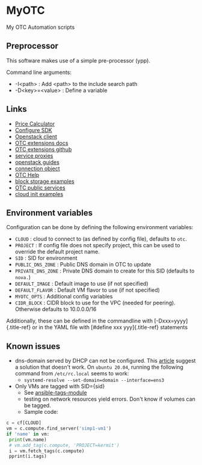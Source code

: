 # MyOTC

My OTC Automation scripts

## Preprocessor

This software makes use of a simple pre-processor (ypp).

Command line arguments:

-   -I\<path\> : Add \<path\> to the include search path
-   -D\<key\>=\<value\> : Define a variable

## Links

-   [Price
    Calculator](https://open-telekom-cloud.com/en/prices/price-calculator)
-   [Configure
    SDK](https://docs.openstack.org/openstacksdk/latest/user/config/configuration.html)
-   [Openstack client](https://pypi.org/project/python-openstackclient/)
-   [OTC extensions
    docs](https://python-otcextensions.readthedocs.io/en/latest/)
-   [OTC extensions
    github](https://github.com/opentelekomcloud/python-otcextensions)
-   [service
    proxies](https://python-otcextensions.readthedocs.io/en/latest/sdk/proxies/index.html)
-   [openstack
    guides](https://docs.openstack.org/openstacksdk/latest/user/index.html)
-   [connection
    object](https://docs.openstack.org/openstacksdk/latest/user/connection.html)
-   [OTC Help](https://docs.otc.t-systems.com/nat/index.html)
-   [block storage
    examples](https://docs.otc.t-systems.com/devg/sdk/sdk_02_0017.html)
-   [OTC public
    services](https://imagefactory.otc.t-systems.com/home/public-services-in-otc)
-   [cloud init
    examples](https://cloudinit.readthedocs.io/en/latest/topics/examples.html)

## Environment variables

Configuration can be done by defining the following environment
variables:

-   `CLOUD` : cloud to connect to (as defined by config file), defaults
    to `otc`.
-   `PROJECT` : If config file does not specify project, this can be
    used to override the default project name.
-   `SID` : SID for environment
-   `PUBLIC_DNS_ZONE` : Public DNS domain in OTC to update
-   `PRIVATE_DNS_ZONE` : Private DNS domain to create for this SID
    (defaults to `nova.`)
-   `DEFAULT_IMAGE` : Default image to use (if not specified)
-   `DEFAULT_FLAVOR` : Default VM flavor to use (if not specified)
-   `MYOTC_OPTS` : Additional config variables
-   `CIDR_BLOCK` : CIDR block to use for the VPC (needed for peering).
    Otherwise defaults to 10.0.0.0/16

Additionally, these can be defined in the commandline with
[-Dxxx=yyyy]{.title-ref} or in the YAML file with [#define xxx
yyy]{.title-ref} statements

## Known issues

-   dns-domain served by DHCP can not be configured. This
    [article](https://open-telekom-cloud.com/en/support/tutorials/image-factory-image-modifications)
    suggest a solution that doesn\'t work. On `ubuntu 20.04`, running
    the following command from `/etc/rc.local` seems to work:
    -   `systemd-resolve --set-domain=domain --interface=ens3`
-   Only VMs are tagged with SID={sid}
    -   See
        [ansible-tags-module](https://github.com/opentelekomcloud/ansible-collection-cloud/blob/6b1d83c0bd24318ceda0d6395c3fe4f05cb2375c/plugins/modules/tag.py)
    -   testing on network resources yield errors. Don\'t know if
        volumes can be tagged.
    -   Sample code:

``` python
c = cf[CLOUD]
vm = c.compute.find_server('simp1-vm1')
if 'name' in vm:
 print(vm.name)
 # vm.add_tag(c.compute, 'PROJECT=kermit')
 i = vm.fetch_tags(c.compute)
 pprint(i.tags)
```
